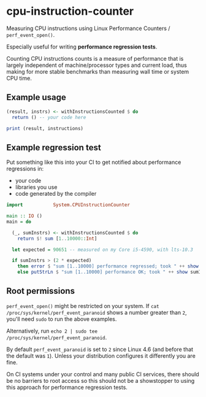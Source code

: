 # cpu-instruction-counter

Measuring CPU instructions using Linux Performance Counters / `perf_event_open()`.

Especially useful for writing **performance regression tests**.

Counting CPU instructions counts is a measure of performance that is largely independent of machine/processor types and current load, thus making for more stable benchmarks than measuring wall time or system CPU time.

## Example usage

```haskell
(result, instrs) <- withInstructionsCounted $ do
  return () -- your code here

print (result, instructions)
```

## Example regression test

Put something like this into your CI to get notified about performance regressions in:

* your code
* libraries you use
* code generated by the compiler

```haskell
import           System.CPUInstructionCounter

main :: IO ()
main = do

  (_, sumInstrs) <- withInstructionsCounted $ do
    return $! sum [1..10000::Int]

  let expected = 90651 -- measured on my Core i5-4590, with lts-10.3

  if sumInstrs > (2 * expected)
    then error $ "sum [1..10000] performance regressed; took " ++ show sumInstrs ++ " instructions"
    else putStrLn $ "sum [1..10000] performance OK; took " ++ show sumInstrs ++ " instructions"
```


## Root permissions

`perf_event_open()` might be restricted on your system. If `cat /proc/sys/kernel/perf_event_paranoid` shows a number greater than `2`, you'll need `sudo` to run the above examples.

Alternatively, run `echo 2 | sudo tee /proc/sys/kernel/perf_event_paranoid`.

By default `perf_event_paranoid` is set to `2` since Linux 4.6 (and before that the default was `1`). Unless your distribution configures it differently you are fine.

On CI systems under your control and many public CI services, there should be no barriers to root access so this should not be a showstopper to using this approach for performance regression tests.
